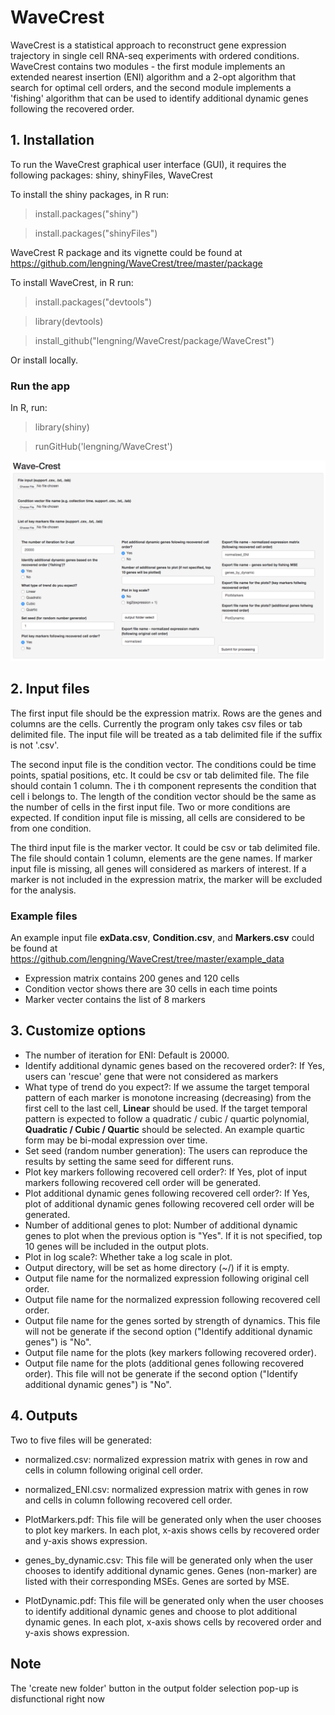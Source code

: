 # WaveCrest


WaveCrest is a statistical approach to
reconstruct gene expression trajectory in single cell RNA-seq experiments with ordered conditions.
WaveCrest contains two modules - the first module implements an extended nearest insertion (ENI) algorithm and
a 2-opt algorithm that
search for optimal cell orders, and the second module implements a 'fishing' algorithm
that can be used to identify additional dynamic genes following the recovered order.

## 1. Installation
To run the WaveCrest graphical user interface (GUI), it requires the following packages: shiny, shinyFiles, WaveCrest

To install the shiny packages, in R run:

> install.packages("shiny")

> install.packages("shinyFiles")

WaveCrest R package and its vignette could be found at https://github.com/lengning/WaveCrest/tree/master/package

To install WaveCrest, in R run: 

> install.packages("devtools")

> library(devtools)

> install_github("lengning/WaveCrest/package/WaveCrest")

Or install locally.

### Run the app
In R, run:

> library(shiny)

> runGitHub('lengning/WaveCrest')

![Screenshot](https://github.com/lengning/WaveCrest/blob/master/figs/wavecrestscreen.png)

## 2. Input files

The first input file should be the expression matrix. 
Rows are the genes and columns are the cells.
Currently the program only takes csv files or tab delimited file.
The input file will be treated as a tab delimited file if the suffix is not '.csv'.


The second input file is the condition vector. The conditions could be time points, spatial positions, etc. 
It could be csv or tab delimited file. The file should contain
1 column. The i th component represents the condition that cell i belongs to. The length of the condition vector should be the same as the number of cells in the first input file. Two or more conditions are expected. If condition input file is missing, all cells are considered to be from one condition.

The third input file is the marker vector. It could be csv or tab delimited file. The file should contain
1 column, elements are the gene names.
If marker input file is missing, all genes will considered as markers of interest. If a marker is not included in the expression matrix, the marker will be excluded for the analysis.

### Example files
An example input file **exData.csv**, **Condition.csv**, and **Markers.csv** could be found at https://github.com/lengning/WaveCrest/tree/master/example_data   
- Expression matrix contains 200 genes and 120 cells 
- Condition vector shows there are 30 cells in each time points
- Marker vecter contains the list of 8 markers

## 3. Customize options
- The number of iteration for ENI: Default is 20000. 
-	Identify additional dynamic genes based on the recovered order?: If Yes, users can 'rescue' gene that were not considered as markers
- What type of trend do you expect?: If we assume the target temporal pattern of each marker is monotone increasing (decreasing) from the first cell to the last cell, **Linear** should be used. If the target temporal pattern is expected to follow a quadratic / cubic / quartic polynomial,  **Quadratic / Cubic / Quartic** should be selected. An example quartic form may be bi-modal expression over time. 
-	Set seed (random number generation): The users can reproduce the results by setting the same seed for different runs.
- Plot key markers following recovered cell order?: If Yes, plot of input markers following recovered cell order will be generated. 
- Plot additional dynamic genes following recovered cell order?: If Yes, plot of additional dynamic genes following recovered cell order will be generated. 
-	Number of additional genes to plot: Number of additional dynamic genes to plot when the previous option is "Yes". If it is not specified, top 10 genes will be included in the output plots.
- Plot in log scale?: Whether take a log scale in plot.
- Output directory, will be set as home directory (~/) if it is empty.
- Output file name for the normalized expression following original cell order.
- Output file name for the normalized expression following recovered cell order.
-	Output file name for the genes sorted by strength of dynamics. This file will not be generate if the second option ("Identify additional dynamic genes") is "No".
-	Output file name for the plots (key markers following recovered order).
-	Output file name for the plots (additional genes following recovered order). This file will not be generate if the second option ("Identify additional dynamic genes") is "No".

## 4. Outputs
Two to five files will be generated:
-	normalized.csv: normalized expression matrix with genes in row and cells in column following original cell order.
-	normalized_ENI.csv: normalized expression matrix with genes in row and cells in column following recovered cell order.

- PlotMarkers.pdf: This file will be generated only when the user chooses to plot key markers. In each plot, x-axis shows cells by recovered order and y-axis shows expression. 

-	genes_by_dynamic.csv: This file will be generated only when the user chooses to identify additional dynamic genes. Genes (non-marker) are listed with their corresponding MSEs. Genes are sorted by MSE.

- PlotDynamic.pdf: This file will be generated only when the user chooses to identify additional dynamic genes and choose to plot additional dynamic genes. In each plot, x-axis shows cells by recovered order and y-axis shows expression. 
 
## Note
The 'create new folder' button in the output folder selection pop-up is disfunctional right now





